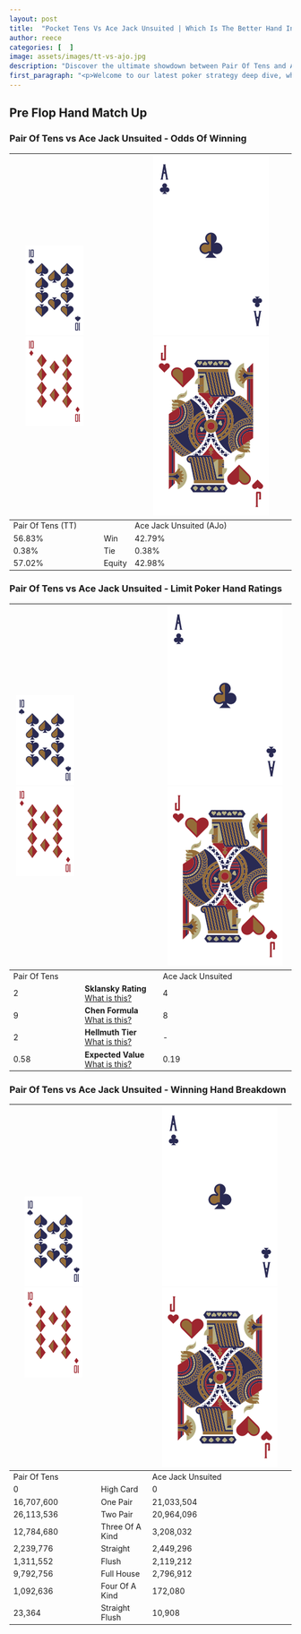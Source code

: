```yaml
---
layout: post
title:  "Pocket Tens Vs Ace Jack Unsuited | Which Is The Better Hand In Poker? A Complete Guide"
author: reece
categories: [  ]
image: assets/images/tt-vs-ajo.jpg
description: "Discover the ultimate showdown between Pair Of Tens and Ace Jack Unsuited in poker! Uncover the odds, strategies, and scenarios where one hand triumphs over the other. Get ready to up your poker game with this thrilling analysis."
first_paragraph: "<p>Welcome to our latest poker strategy deep dive, where we're pitting two distinct hands against each other in a high-stakes showdown: Pair Of Tens vs Ace Jack Unsuited.</p><p>In the dynamic world of poker, every decision counts, and knowing which hand holds the upper hand is key to your success at the table.</p><p>In this article, we'll dissect these two hands, explore the scenarios where one dominates the other, and equip you with the knowledge to make strategic choices that can tip the odds in your favor.</p><p>Get ready to unravel the intriguing dynamics of these poker hands and elevate your game to new heights.</p>"
---
```




[comment]: # (sp0)

## Pre Flop Hand Match Up

<div class="table hand-ratings" markdown="1"> 



### Pair Of Tens vs Ace Jack Unsuited - Odds Of Winning


    
| ![image info](assets/images/hand1/T.png) ![image info](assets/images/hand1/To.png) |  | ![image info](assets/images/hand2/A.png) ![image info](assets/images/hand2/Jo.png) |
| -------- | -------- | -------- |
| Pair Of Tens (TT) |  | Ace Jack Unsuited (AJo) |
| 56.83% | Win | 42.79% |
| 0.38% | Tie | 0.38% |
| 57.02% | Equity | 42.98% |




[comment]: # (sp1)



### Pair Of Tens vs Ace Jack Unsuited - Limit Poker Hand Ratings


    
| ![image info](assets/images/hand1/T.png) ![image info](assets/images/hand1/To.png) |  | ![image info](assets/images/hand2/A.png) ![image info](assets/images/hand2/Jo.png) |
| -------- | -------- | -------- |
| Pair Of Tens |  | Ace Jack Unsuited |
| 2 | **Sklansky Rating** [What is this?](/sklansky-rating-explained) | 4 |
| 9 | **Chen Formula** [What is this?](/chen-formula-explained) | 8 |
| 2 | **Hellmuth Tier** [What is this?](/Hellmuth-tier-explained) | - |
| 0.58 | **Expected Value** [What is this?](/expected-value-explained) | 0.19 |




[comment]: # (sp2)



### Pair Of Tens vs Ace Jack Unsuited - Winning Hand Breakdown


    
| ![image info](assets/images/hand1/T.png) ![image info](assets/images/hand1/To.png) |  | ![image info](assets/images/hand2/A.png) ![image info](assets/images/hand2/Jo.png) |
| -------- | -------- | -------- |
| Pair Of Tens |  | Ace Jack Unsuited |
| 0 | High Card | 0 |
| 16,707,600 | One Pair | 21,033,504 |
| 26,113,536 | Two Pair | 20,964,096 |
| 12,784,680 | Three Of A Kind | 3,208,032 |
| 2,239,776 | Straight | 2,449,296 |
| 1,311,552 | Flush | 2,119,212 |
| 9,792,756 | Full House | 2,796,912 |
| 1,092,636 | Four Of A Kind | 172,080 |
| 23,364 | Straight Flush | 10,908 |




[comment]: # (sp3)



</div>

[comment]: # (sp4)



[comment]: # (sp5)

